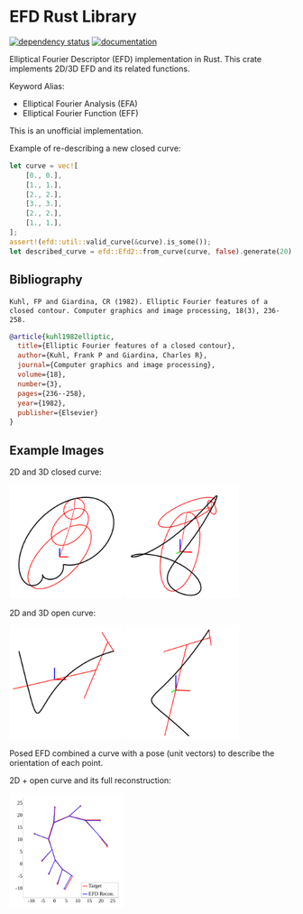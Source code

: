 # EFD Rust Library

[![dependency status](https://deps.rs/repo/github/KmolYuan/efd-rs/status.svg)](https://deps.rs/crate/efd/)
[![documentation](https://docs.rs/efd/badge.svg)](https://docs.rs/efd)

Elliptical Fourier Descriptor (EFD) implementation in Rust. This crate implements 2D/3D EFD and its related functions.

Keyword Alias:

+ Elliptical Fourier Analysis (EFA)
+ Elliptical Fourier Function (EFF)

This is an unofficial implementation.

Example of re-describing a new closed curve:

```rust
let curve = vec![
    [0., 0.],
    [1., 1.],
    [2., 2.],
    [3., 3.],
    [2., 2.],
    [1., 1.],
];
assert!(efd::util::valid_curve(&curve).is_some());
let described_curve = efd::Efd2::from_curve(curve, false).generate(20);
```

## Bibliography

```plain
Kuhl, FP and Giardina, CR (1982). Elliptic Fourier features of a closed contour. Computer graphics and image processing, 18(3), 236-258.
```

```bibtex
@article{kuhl1982elliptic,
  title={Elliptic Fourier features of a closed contour},
  author={Kuhl, Frank P and Giardina, Charles R},
  journal={Computer graphics and image processing},
  volume={18},
  number={3},
  pages={236--258},
  year={1982},
  publisher={Elsevier}
}
```

## Example Images

2D and 3D closed curve:

<div>
<img width="40%" alt="2d" src="https://raw.githubusercontent.com/KmolYuan/efd-rs/main/img/2d.svg"/>
<img width="40%" alt="3d" src="https://raw.githubusercontent.com/KmolYuan/efd-rs/main/img/3d.svg"/>
</div>

2D and 3D open curve:

<div>
<img width="40%" alt="2d" src="https://raw.githubusercontent.com/KmolYuan/efd-rs/main/img/2d_open.svg"/>
<img width="40%" alt="3d" src="https://raw.githubusercontent.com/KmolYuan/efd-rs/main/img/3d_open.svg"/>
</div>

Posed EFD combined a curve with a pose (unit vectors) to describe the orientation of each point.

2D + open curve and its full reconstruction:

<div>
<img width="40%" alt="3d" src="https://raw.githubusercontent.com/KmolYuan/efd-rs/main/img/posed.svg"/>
</div>
